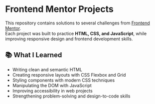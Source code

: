 # Frontend Mentor Projects

This repository contains solutions to several challenges from [Frontend Mentor](https://www.frontendmentor.io/).  
Each project was built to practice **HTML, CSS, and JavaScript**, while improving responsive design and frontend development skills.

## 📚 What I Learned
- Writing clean and semantic HTML
- Creating responsive layouts with CSS Flexbox and Grid
- Styling components with modern CSS techniques
- Manipulating the DOM with JavaScript
- Improving accessibility in web projects
- Strengthening problem-solving and design-to-code skills

